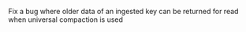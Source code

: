 Fix a bug where older data of an ingested key can be returned for read when universal compaction is used
